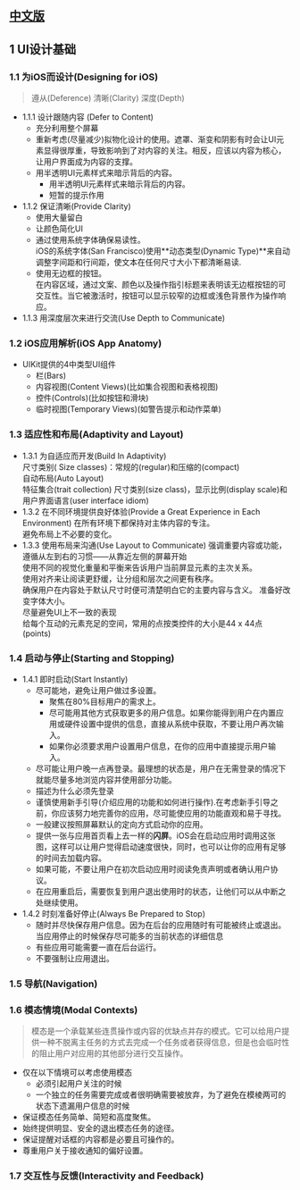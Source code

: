 [中文版](https://isux.tencent.com/ios9-guideline-ch1.html)
-------------
## 1 UI设计基础
### 1.1 为iOS而设计(Designing for iOS)
> 遵从(Deference)
> 清晰(Clarity)
> 深度(Depth)

- 1.1.1 设计跟随内容 (Defer to Content)
    + 充分利用整个屏幕  
    + 重新考虑(尽量减少)拟物化设计的使用。遮罩、渐变和阴影有时会让UI元素显得很厚重，导致影响到了对内容的关注。相反，应该以内容为核心，让用户界面成为内容的支撑。
    + 用半透明UI元素样式来暗示背后的内容。 
        * 用半透明UI元素样式来暗示背后的内容。
        * 短暂的提示作用
- 1.1.2 保证清晰(Provide Clarity)
    + 使用大量留白
    + 让颜色简化UI
    + 通过使用系统字体确保易读性。  
        iOS的系统字体(San Francisco)使用**动态类型(Dynamic Type)**来自动调整字间距和行间距，使文本在任何尺寸大小下都清晰易读.
    + 使用无边框的按钮。  
        在内容区域，通过文案、颜色以及操作指引标题来表明该无边框按钮的可交互性。当它被激活时，按钮可以显示较窄的边框或浅色背景作为操作响应。
- 1.1.3 用深度层次来进行交流(Use Depth to Communicate)

### 1.2 iOS应用解析(iOS App Anatomy)
- UIKit提供的4中类型UI组件
    + 栏(Bars)
    + 内容视图(Content Views)(比如集合视图和表格视图)
    + 控件(Controls)(比如按钮和滑块)
    + 临时视图(Temporary Views)(如警告提示和动作菜单)

### 1.3 适应性和布局(Adaptivity and Layout)
- 1.3.1 为自适应而开发(Build In Adaptivity)  
    尺寸类别( Size classes)：常规的(regular)和压缩的(compact)  
    自动布局(Auto Layout)  
    特征集合(trait collection) 尺寸类别(size class)，显示比例(display scale)和用户界面语言(user interface idiom)  
- 1.3.2 在不同环境提供良好体验(Provide a Great Experience in Each Environment)
    在所有环境下都保持对主体内容的专注。  
    避免布局上不必要的变化。
- 1.3.3 使用布局来沟通(Use Layout to Communicate)
    强调重要内容或功能， 遵循从左到右的习惯——从靠近左侧的屏幕开始  
    使用不同的视觉化重量和平衡来告诉用户当前屏显元素的主次关系。  
    使用对齐来让阅读更舒缓，让分组和层次之间更有秩序。  
    确保用户在内容处于默认尺寸时便可清楚明白它的主要内容与含义。
    准备好改变字体大小。  
    尽量避免UI上不一致的表现  
    给每个互动的元素充足的空间，常用的点按类控件的大小是44 x 44点(points)  

### 1.4 启动与停止(Starting and Stopping)
- 1.4.1 即时启动(Start Instantly)
    + 尽可能地，避免让用户做过多设置。
        * 聚焦在80%目标用户的需求上。
        * 尽可能用其他方式获取更多的用户信息。如果你能得到用户在内置应用或硬件设置中提供的信息，直接从系统中获取，不要让用户再次输入。
        * 如果你必须要求用户设置用户信息，在你的应用中直接提示用户输入。
    + 尽可能让用户晚一点再登录。最理想的状态是，用户在无需登录的情况下就能尽量多地浏览内容并使用部分功能。
    + 描述为什么必须先登录
    + 谨慎使用新手引导(介绍应用的功能和如何进行操作).在考虑新手引导之前，你应该努力地完善你的应用，尽可能使应用的功能直观和易于寻找。
    + 一般建议按照屏幕默认的定向方式启动你的应用。
    + 提供一张与应用首页看上去一样的**闪屏**。iOS会在启动应用时调用这张图，这样可以让用户觉得启动速度很快，同时，也可以让你的应用有足够的时间去加载内容。
    + 如果可能，不要让用户在初次启动应用时阅读免责声明或者确认用户协议。
    + 在应用重启后，需要恢复到用户退出使用时的状态，让他们可以从中断之处继续使用。
- 1.4.2 时刻准备好停止(Always Be Prepared to Stop)
    + 随时并尽快保存用户信息。因为在后台的应用随时有可能被终止或退出。  
        当应用停止的时候保存尽可能多的当前状态的详细信息  
    + 有些应用可能需要一直在后台运行。
    + 不要强制让应用退出。
### 1.5 导航(Navigation)
### 1.6 模态情境(Modal Contexts)

> 模态是一个承载某些连贯操作或内容的优缺点并存的模式。它可以给用户提供一种不脱离主任务的方式去完成一个任务或者获得信息，但是也会临时性的阻止用户对应用的其他部分进行交互操作。
- 仅在以下情境可以考虑使用模态
    + 必须引起用户关注的时候
    + 一个独立的任务需要完成或者很明确需要被放弃，为了避免在模棱两可的状态下遗漏用户信息的时候
- 保证模态任务简单、简短和高度聚焦。
- 始终提供明显、安全的退出模态任务的途径。
- 保证提醒对话框的内容都是必要且可操作的。
- 尊重用户关于接收通知的偏好设置。

### 1.7 交互性与反馈(Interactivity and Feedback)



